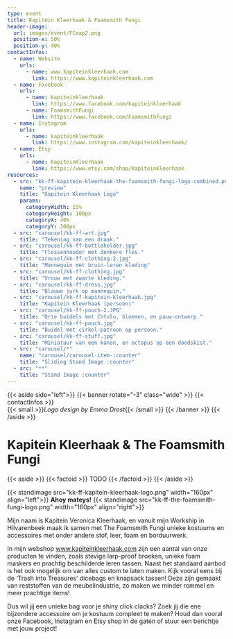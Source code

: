 ```yaml
---
type: event
title: Kapitein Kleerhaak & Foamsmith Fungi
header-image:
  url: images/event/FCmap2.png
  position-x: 50%
  position-y: 40%
contactInfos:
  - name: Website
    urls:
      - name: www.kapiteinkleerhaak.com
        link: https://www.kapiteinkleerhaak.com
  - name: Facebook
    urls:
      - name: kapiteinkleerhaak
        link: https://www.facebook.com/kapiteinkleerhaak
      - name: FoamsmithFungi
        link: https://www.facebook.com/FoamsmithFungi
  - name: Instagram
    urls:
      - name: kapiteinkleerhaak
        link: https://www.instagram.com/kapiteinkleerhaak/
  - name: Etsy
    urls:
      - name: KapiteinKleerhaak
        link: https://www.etsy.com/shop/KapiteinKleerhaak
resources:
  - src: "kk-ff-kapitein-kleerhaak-the-foamsmith-fungi-logo-combined.png"
    name: "preview"
    title: "Kapitein Kleerhaak Logo"
    params:
      categoryWidth: 15%
      categoryHeight: 100px
      categoryX: 40%
      categoryY: 300px
  - src: "carousel/kk-ff-art.jpg"
    title: "Tekening van een draak."
  - src: "carousel/kk-ff-bottleholder.jpg"
    title: "Flessenhouder met donkere fles."
  - src: "carousel/kk-ff-clothing-2.jpg"
    title: "Mannequin met bruin-leren kleding"
  - src: "carousel/kk-ff-clothing.jpg"
    title: "Vrouw met zwarte kleding."
  - src: "carousel/kk-ff-dress.jpg"
    title: "Blauwe jurk op mannequin."
  - src: "carousel/kk-ff-kapitein-kleerhaak.jpg"
    title: "Kapitein Kleerhaak (persoon)"
  - src: "carousel/kk-ff-pouch-2.JPG"
    title: "Drie buidels met Chtulu, bloemen, en pauw-ontwerp."
  - src: "carousel/kk-ff-pouch.jpg"
    title: "Buidel met cirkel-patroon op persoon."
  - src: "carousel/kk-ff-stuff.jpg"
    title: "Miniatuur van een kanon, en octopus op een doodskist."
  - src: "carousel/*"
    name: "carousel/carousel-item-:counter"
    title: "Sliding Stand Image :counter"
  - src: "**"
    title: "Stand Image :counter"
---
```


{{< aside side="left">}}
  {{< banner rotate="-3" class="wide" >}}
      {{< contactInfos >}}
      <br>
      {{< small >}}_Logo design by Emma Drost_{{< /small >}}
  {{< /banner >}}
{{< /aside >}}


# Kapitein Kleerhaak & The Foamsmith Fungi
{{< aside >}}
    {{< factoid >}}
        TODO
    {{< /factoid >}}
{{< /aside >}}

{{< standimage src="kk-ff-kapitein-kleerhaak-logo.png" width="160px" align="left">}}
**Ahoy mateys!**
{{< standimage src="kk-ff-the-foamsmith-fungi-logo.png" width="160px" align="right">}}

Mijn naam is Kapitein Veronica Kleerhaak, en vanuit mijn Workship in Hilvarenbeek maak ik samen met The Foamsmith Fungi unieke kostuums en accessoires met onder andere stof, leer, foam en borduurwerk. 

In mijn webshop www.kapiteinkleerhaak.com zijn een aantal van onze producten te vinden, zoals stevige larp-proof broeken, unieke foam maskers en prachtig beschilderde leren tassen. Naast het standaard aanbod is het ook mogelijk om van alles custom te laten maken. Kijk vooral eens bij de ‘Trash into Treasures’ dicebags en knapsack tassen! Deze zijn gemaakt van reststoffen van de meubelindustrie, zo maken we minder rommel en meer prachtige items!

Dus wil jij een unieke bag voor je shiny click clacks? Zoek jij die ene bijzondere accessoire om je kostuum compleet te maken? Houd dan vooral onze Facebook, Instagram en Etsy shop in de gaten of stuur een berichtje met jouw project!
